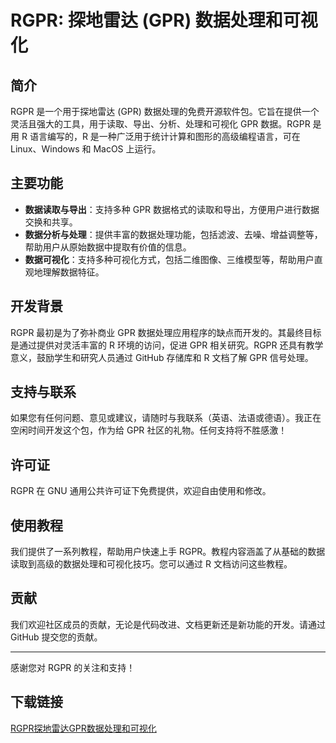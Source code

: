 # RGPR: 探地雷达 (GPR) 数据处理和可视化

## 简介

RGPR 是一个用于探地雷达 (GPR) 数据处理的免费开源软件包。它旨在提供一个灵活且强大的工具，用于读取、导出、分析、处理和可视化 GPR 数据。RGPR 是用 R 语言编写的，R 是一种广泛用于统计计算和图形的高级编程语言，可在 Linux、Windows 和 MacOS 上运行。

## 主要功能

- **数据读取与导出**：支持多种 GPR 数据格式的读取和导出，方便用户进行数据交换和共享。
- **数据分析与处理**：提供丰富的数据处理功能，包括滤波、去噪、增益调整等，帮助用户从原始数据中提取有价值的信息。
- **数据可视化**：支持多种可视化方式，包括二维图像、三维模型等，帮助用户直观地理解数据特征。

## 开发背景

RGPR 最初是为了弥补商业 GPR 数据处理应用程序的缺点而开发的。其最终目标是通过提供对灵活丰富的 R 环境的访问，促进 GPR 相关研究。RGPR 还具有教学意义，鼓励学生和研究人员通过 GitHub 存储库和 R 文档了解 GPR 信号处理。

## 支持与联系

如果您有任何问题、意见或建议，请随时与我联系（英语、法语或德语）。我正在空闲时间开发这个包，作为给 GPR 社区的礼物。任何支持将不胜感激！

## 许可证

RGPR 在 GNU 通用公共许可证下免费提供，欢迎自由使用和修改。

## 使用教程

我们提供了一系列教程，帮助用户快速上手 RGPR。教程内容涵盖了从基础的数据读取到高级的数据处理和可视化技巧。您可以通过 R 文档访问这些教程。

## 贡献

我们欢迎社区成员的贡献，无论是代码改进、文档更新还是新功能的开发。请通过 GitHub 提交您的贡献。

---

感谢您对 RGPR 的关注和支持！

## 下载链接

[RGPR探地雷达GPR数据处理和可视化](https://pan.quark.cn/s/ed1669403f03)